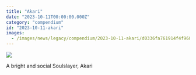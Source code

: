 ```yaml
---
title: "Akari"
date: "2023-10-11T00:00:00.000Z"
category: "compendium"
id: "2023-10-11-akari"
images:
  - /images/news/legacy/compendium/2023-10-11-akari/d0336fa761914f4f96817d0895b51afc_002.webp
---
```


![](/images/news/legacy/compendium/2023-10-11-akari/d0336fa761914f4f96817d0895b51afc_002.webp)

A bright and social Soulslayer, Akari
